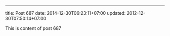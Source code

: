 ---
title: Post 687
date: 2014-12-30T06:23:11+07:00
updated: 2012-12-30T07:50:14+07:00

This is content of post 687